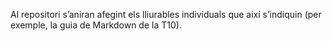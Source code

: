 Al repositori s’aniran afegint els lliurables individuals que així s’indiquin (per exemple, la guia de Markdown de la T10).

